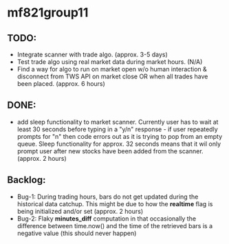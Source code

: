 # mf821group11

## TODO:
- Integrate scanner with trade algo. (approx. 3-5 days)
- Test trade algo using real market data during market hours. (N/A)
- Find a way for algo to run on market open w/o human interaction & disconnect from TWS API on market close OR when all trades have been placed. (approx. 6 hours)


## DONE:
- add sleep functionality to market scanner. Currently user has to wait at least 30 seconds before typing in a "y/n" response - if user repeatedly prompts for "n" then code errors out as it is trying to pop from an empty queue. Sleep functionality for approx. 32 seconds means that it wil only prompt user after new stocks have been added from the scanner. (approx. 2 hours)




## Backlog:
- Bug-1: During trading hours, bars do not get updated during the historical data catchup. This might be due to how the **realtime** flag is being initialized and/or set (approx. 2 hours)
- Bug-2: Flaky **minutes_diff** computation in that occasionally the difference between time.now() and the time of the retrieved bars is a negative value (this should never happen)
